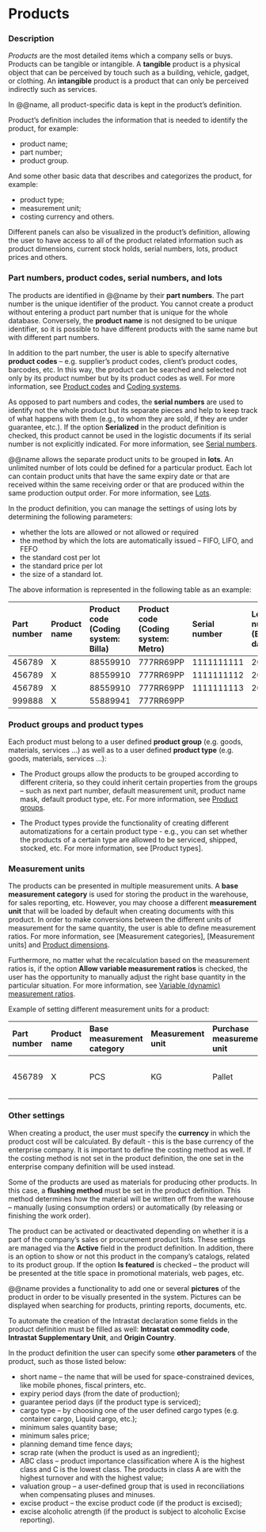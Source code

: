 # Products

### Description 

*Products* are the most detailed items which a company sells or buys. Products can be tangible or intangible. A **tangible** product is a physical object that can be perceived by touch such as a building, vehicle, gadget, or clothing. An **intangible** product is a product that can only be perceived indirectly such as services. 

In @@name, all product-specific data is kept in the product’s definition. 

Product’s definition includes the information that is needed to identify the product, for example:

-	product name;
-	part number;
-	product group.

And some other basic data that describes and categorizes the product, for example:

-	product type;
-	measurement unit;
-	costing currency and others.

Different panels can also be visualized in the product’s definition, allowing the user to have access to all of the product related information such as product dimensions, current stock holds, serial numbers, lots, product prices and others.  


### Part numbers, product codes, serial numbers, and lots

The products are identified in @@name by their **part numbers**. The part number is the unique identifier of the product. You cannot create a product without entering a product part number that is unique for the whole database. Conversely, the **product name** is not designed to be unique identifier, so it is possible to have different products with the same name but with different part numbers.

In addition to the part number, the user is able to specify alternative **product codes** – e.g. supplier’s product codes, client’s product codes, barcodes, etc. In this way, the product can be searched and selected not only by its product number but by its product codes as well. For more information, see [Product codes](product-codes.md) and [Coding systems](coding-systems.md).

As opposed to part numbers and codes, the **serial numbers** are used to identify not the whole product but its separate pieces and help to keep track of what happens with them (e.g., to whom they are sold, if they are under guarantee, etc.). If the option **Serialized** in the product definition is checked, this product cannot be used in the logistic documents if its serial number is not explicitly indicated. For more information, see [Serial numbers](serial-numbers.md).

@@name allows the separate product units to be grouped in **lots**. An unlimited number of lots could be defined for a particular product. Each lot can contain product units that have the same expiry date or that are received within the same receiving order or that are produced within the same production output order. For more information, see [Lots](/modules/logistics/inventory/lots/index.md).

In the product definition, you can manage the settings of using lots by determining the following parameters:
- whether the lots are allowed or not allowed or required
- the method by which the lots are automatically issued – FIFO, LIFO, and FEFO
- the standard cost per lot
- the standard price per lot
- the size of a standard lot. 

The above information is represented in the following table as an example:

| Part number | Product name | Product code    (Coding system: Billa) | Product code   (Coding system: Metro) | Serial number | Lot number    (Expiry date) |   
| :---------  | :----------- | :------------------------------------- | :------------------------------------ | :------------ | :-------------------------- |
| 456789      | X            | 88559910                               | 777RR69PP                             | 1111111111    | 20200611                    |
| 456789      | X            | 88559910                               | 777RR69PP                             | 1111111112    | 20200611                    |
| 456789      | X            | 88559910                               | 777RR69PP                             | 1111111113    | 20220810                    |
| 999888      | X            | 55889941                               | 777RR69PP                             |               |                             |

### Product groups and product types

Each product must belong to a user defined **product group** (e.g. goods, materials, services …) as well as to a user defined **product type** (e.g. goods, materials, services …):

- The Product groups allow the products to be grouped according to different criteria, so they could inherit certain properties from the groups – such as next part number, default measurement unit, product name mask, default product type, etc. For more information, see [Product groups](product-groups.md).

- The Product types provide the functionality of creating different automatizations for a certain product type - e.g., you can set whether the products of a certain type are allowed to be serviced, shipped, stocked, etc. For more information, see [Product types].

### Measurement units

The products can be presented in multiple measurement units. A **base measurement category** is used for storing the product in the warehouse, for sales reporting, etc. However, you may choose a different **measurement unit** that will be loaded by default when creating documents with this product. In order to make conversions between the different units of measurement for the same quantity, the user is able to define measurement ratios. For more information, see [Measurement categories], [Measurement units] and [Product dimensions](product-dimensions.md).

Furthermore, no matter what the recalculation based on the measurement ratios is, if the option **Allow variable measurement ratios** is checked, the user has the opportunity to manually adjust the right base quantity in the particular situation. For more information, see [Variable (dynamic) measurement ratios](variable-dynamic-measurement-rations.md).

Example of setting different measurement units for a product:

| Part number | Product name | Base measurement category | Measurement unit | Purchase measurement unit  | Product dimension                   |   
| :---------  | :----------- | :------------------------ | :--------------- | :------------------------- | :---------------------------------- |
| 456789      | X            | PCS                       | KG               | Pallet                     | 5 kg = 1 PCS;     1 pallet = 10 PCS |


### Other settings

When creating a product, the user must specify the **currency** in which the product cost will be calculated. By default - this is the base currency of the enterprise company.
It is important to define the costing method as well. If the costing method is not set in the product definition, the one set in the enterprise company definition will be used instead.  

Some of the products are used as materials for producing other products. In this case, a **flushing method** must be set in the product definition. This method determines how the material will be written off from the warehouse – manually (using consumption orders) or automatically (by releasing or finishing the work order).

The product can be activated or deactivated depending on whether it is a part of the company’s sales or procurement product lists. These settings are managed via the **Active** field in the product definition. In addition, there is an option to show or not this product in the company’s catalogs, related to its product group. If the option **Is featured** is checked – the product will be presented at the title space in promotional materials, web pages, etc.

@@name provides a functionality to add one or several **pictures** of the product in order to be visually presented in the system. Pictures can be displayed when searching for products, printing reports, documents, etc.

To automate the creation of the Intrastat declaration some fields in the product definition must be filled as well:  **Intrastat commodity code**, **Intrastat Supplementary Unit**, and **Origin Country**.

In the product definition the user can specify some **other parameters** of the product, such as those listed below:

- short name – the name that will be used for space-constrained devices, like mobile phones, fiscal printers, etc.
- expiry period days (from the date of production);
- guarantee period days (if the product type is serviced);
- cargo type – by choosing one of the user defined cargo types (e.g. container cargo, Liquid cargo, etc.);
- minimum sales quantity base;
- minimum sales price;
- planning demand time fence days;
- scrap rate (when the product is used as an ingredient);
- ABC class – product importance classification where A is the highest class and C is the lowest class. The products in class A are with the highest turnover and with the highest value; 
- valuation group – a user-defined group that is used in reconciliations when compensating pluses and minuses.
- excise product – the excise product code (if the product is excised);
- excise alcoholic atrength (if the product is subject to alcoholic Excise reporting).
